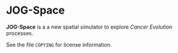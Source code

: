 # JOG-Space

**JOG-Space** is a a new spatial simulator to explore *Cancer
Evolution* processes.

See the file `COPYING` for license information.

